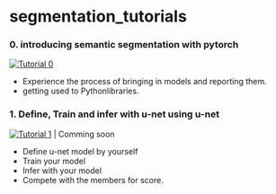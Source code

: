 # segmentation_tutorials

### 0. introducing semantic segmentation with pytorch
  
[![Tutorial 0](https://colab.research.google.com/assets/colab-badge.svg)](https://colab.research.google.com/github/eungbean/pytorch_segmentation_tutorials/blob/main/0_introducing_semantic_segmentation_with_pytorch.ipynb)
* Experience the process of bringing in models and reporting them.
* getting used to Pythonlibraries.

### 1. Define, Train and infer with u-net using u-net
  
[![Tutorial 1](https://colab.research.google.com/assets/colab-badge.svg)]()
| Comming soon
* Define u-net model by yourself
* Train your model
* Infer with your model
* Compete with the members for score.
